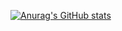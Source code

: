 [![Anurag's GitHub stats](https://github-readme-stats.vercel.app/api?username=jilinjl)](https://github.com/anuraghazra/github-readme-stats)
<!--
**JilinJL/jilinjl** is a ✨ _special_ ✨ repository because its `README.md` (this file) appears on your GitHub profile.

Here are some ideas to get you started:

- 🔭 I’m currently working on ...
- 🌱 I’m currently learning ...
- 👯 I’m looking to collaborate on ...
- 🤔 I’m looking for help with ...
- 💬 Ask me about ...
- 📫 How to reach me: ...
- 😄 Pronouns: ...
- ⚡ Fun fact: ...
-->
